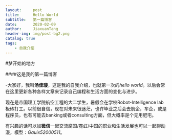 ```yaml
---
layout:     post
title:      Hello World
subtitle:   第一篇博客
date:       2020-02-09
author:     JiaxuanTang
header-img: img/post-bg2.png
catalog: true
tags:
    - 自我介绍
---
```


#梦开始的地方

####这是我的第一篇博客

-大家好，我叫**汤佳璇**，这是我的自我介绍，也就第一次的*hello world*。以后会常在这里更新各种各样文章来记录自己编程和生活方面的变化与进步。<br>

现在是帝国理工学院航空工程的大二学生，暑假会在学校Robot-Intelligence lab板砖打工。以前很自信，现在对未来很迷茫，也许毕业之后会去航企，车企，或是程序员，也有可能去banking或者consulting方面，但大概率是个无用肥宅。<br>

有兴趣的话可以加**微信**一起交流腐国/霓虹/中国的职业和生活发展也可以一起聊动漫，模型：*Gauix52000511*。
